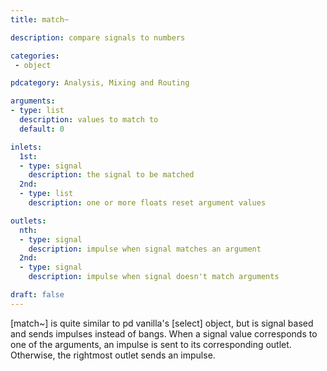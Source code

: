 ```yaml
---
title: match~

description: compare signals to numbers

categories:
 - object

pdcategory: Analysis, Mixing and Routing

arguments:
- type: list
  description: values to match to
  default: 0

inlets:
  1st:
  - type: signal
    description: the signal to be matched
  2nd:
  - type: list
    description: one or more floats reset argument values

outlets:
  nth:
  - type: signal
    description: impulse when signal matches an argument
  2nd:
  - type: signal
    description: impulse when signal doesn't match arguments

draft: false
---
```


[match~] is quite similar to pd vanilla's [select] object, but is signal based and sends impulses instead of bangs.
When a signal value corresponds to one of the arguments, an impulse is sent to its corresponding outlet. Otherwise, the rightmost outlet sends an impulse.